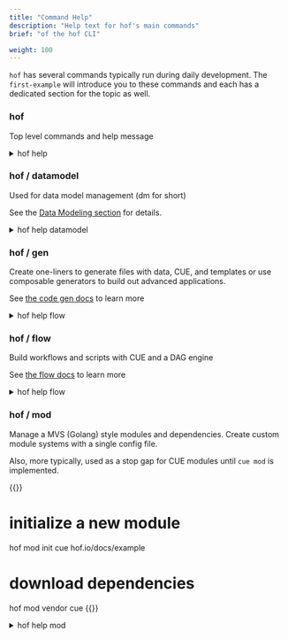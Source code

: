 ```yaml
---
title: "Command Help"
description: "Help text for hof's main commands"
brief: "of the hof CLI"

weight: 100
---
```


`hof` has several commands typically run during daily development.
The `first-example` will introduce you to these commands
and each has a dedicated section for the topic as well.

### hof

Top level commands and help message

<details>
<summary>hof help</summary>
{{<codePane file="code/cmd-help/hof" title="$ hof help" lang="text">}}
</details>


### hof / datamodel

Used for data model management (dm for short)

See the [Data Modeling section](/data-modeling) for details.

<details>
<summary>hof help datamodel</summary>
{{<codePane file="code/cmd-help/dm" title="$ hof help datamodel" lang="text">}}
</details>

### hof / gen

Create one-liners to generate files with data, CUE, and templates
or use composable generators to build out advanced applications.

See [the code gen docs](/reference/hof-gen/) to learn more

<details>
<summary>hof help flow</summary>
{{<codePane file="code/cmd-help/gen" title="$ hof help gen" lang="text">}}
</details>

### hof / flow

Build workflows and scripts with CUE and a DAG engine

See [the flow docs](/data-flow) to learn more

<details>
<summary>hof help flow</summary>
{{<codePane file="code/cmd-help/flow" title="$ hof help flow" lang="text">}}
</details>


### hof / mod

Manage a MVS (Golang) style modules and dependencies.
Create custom module systems with a single config file.

Also, more typically, used as a stop gap for CUE modules until `cue mod` is implemented.

{{<codeInner title="typical usage">}}
# initialize a new module
hof mod init cue hof.io/docs/example

# download dependencies
hof mod vendor cue
{{</codeInner>}}

<details>
<summary>hof help mod</summary>
{{<codePane file="code/cmd-help/mod" title="$ hof help mod" lang="text">}}
</details>

